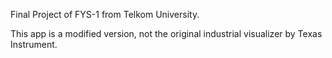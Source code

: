 Final Project of FYS-1 from Telkom University.

This app is a modified version, not the original industrial visualizer by Texas Instrument.